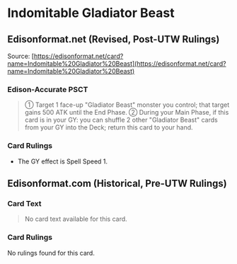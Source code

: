 # Indomitable Gladiator Beast

## Edisonformat.net (Revised, Post-UTW Rulings)

Source: [https://edisonformat.net/card?name=Indomitable%20Gladiator%20Beast](https://edisonformat.net/card?name=Indomitable%20Gladiator%20Beast)

### Edison-Accurate PSCT

> ① Target 1 face-up "Gladiator Beast" monster you control; that target gains 500 ATK until the End Phase.
> ② During your Main Phase, if this card is in your GY: you can shuffle 2 other "Gladiator Beast" cards from your GY into the Deck; return this card to your hand.

### Card Rulings

*   The GY effect is Spell Speed 1.


## Edisonformat.com (Historical, Pre-UTW Rulings)

### Card Text

> No card text available for this card.

### Card Rulings

No rulings found for this card.


